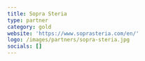 ```yaml
---
title: Sopra Steria
type: partner
category: gold
website: 'https://www.soprasteria.com/en/'
logo: /images/partners/sopra-steria.jpg
socials: []
---
```

